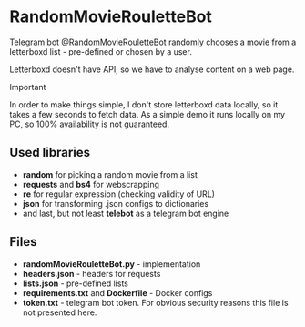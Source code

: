 # RandomMovieRouletteBot
 
Telegram bot [@RandomMovieRouletteBot](https://t.me/RandomMovieRouletteBot) randomly chooses a movie from a letterboxd list - pre-defined or chosen by a user.

Letterboxd doesn't have API, so we have to analyse content on a web page. 

> [!IMPORTANT]
> In order to make things simple, I don't store letterboxd data locally, so it takes a few seconds to fetch data.
> As a simple demo it runs locally on my PC, so 100% availability is not guaranteed.

## Used libraries

- **random** for picking a random movie from a list
- **requests** and **bs4** for webscrapping
- **re** for regular expression (checking validity of URL)
- **json** for transforming .json configs to dictionaries
- and last, but not least **telebot** as a telegram bot engine

## Files

- **randomMovieRouletteBot.py** - implementation
- **headers.json** - headers for requests
- **lists.json** - pre-defined lists
- **requirements.txt** and **Dockerfile** - Docker configs
- **token.txt** - telegram bot token. For obvious security reasons this file is not presented here. 